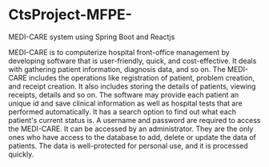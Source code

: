 # CtsProject-MFPE-
MEDI-CARE system using Spring Boot and Reactjs

MEDI-CARE is to computerize hospital front-office management by developing software that is user-friendly, quick, and cost-effective. It deals with gathering patient information, diagnosis data, and so on. The MEDI-CARE includes the operations like registration of patient, problem creation, and receipt creation. It also includes storing the details of patients, viewing receipts, details and so on.
The software may provide each patient an unique id and save clinical information as well as hospital tests that are performed automatically. It has a search option to find out what each patient's current status is. A username and password are required to access the MEDI-CARE. It can be accessed by an administrator. They are the only ones who have access to the database to add, delete or update the data of patients. The data is well-protected for personal use, and it is processed quickly.
